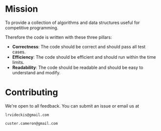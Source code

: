 # Mission
To provide a collection of algorithms and data structures useful for competitive programming.

Therefore the code is written with these three pillars:
- **Correctness**: The code should be correct and should pass all test cases.
- **Efficiency**: The code should be efficient and should run within the time limits.
- **Readability**: The code should be readable and should be easy to understand and modify.

# Contributing
We're open to all feedback. You can submit an issue or email us at
```
lrvideckis@gmail.com
```
```
custer.cameron@gmail.com
```
